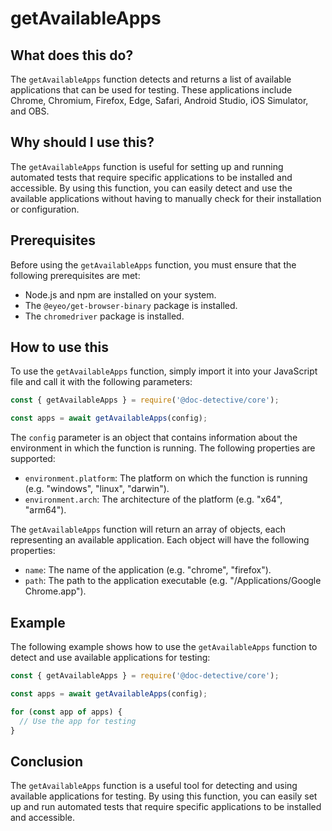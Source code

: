 
  
   # **getAvailableApps**

## What does this do?

The `getAvailableApps` function detects and returns a list of available applications that can be used for testing. These applications include Chrome, Chromium, Firefox, Edge, Safari, Android Studio, iOS Simulator, and OBS.

## Why should I use this?

The `getAvailableApps` function is useful for setting up and running automated tests that require specific applications to be installed and accessible. By using this function, you can easily detect and use the available applications without having to manually check for their installation or configuration.

## Prerequisites

Before using the `getAvailableApps` function, you must ensure that the following prerequisites are met:

- Node.js and npm are installed on your system.
- The `@eyeo/get-browser-binary` package is installed.
- The `chromedriver` package is installed.

## How to use this

To use the `getAvailableApps` function, simply import it into your JavaScript file and call it with the following parameters:

```javascript
const { getAvailableApps } = require('@doc-detective/core');

const apps = await getAvailableApps(config);
```

The `config` parameter is an object that contains information about the environment in which the function is running. The following properties are supported:

- `environment.platform`: The platform on which the function is running (e.g. "windows", "linux", "darwin").
- `environment.arch`: The architecture of the platform (e.g. "x64", "arm64").

The `getAvailableApps` function will return an array of objects, each representing an available application. Each object will have the following properties:

- `name`: The name of the application (e.g. "chrome", "firefox").
- `path`: The path to the application executable (e.g. "/Applications/Google Chrome.app").

## Example

The following example shows how to use the `getAvailableApps` function to detect and use available applications for testing:

```javascript
const { getAvailableApps } = require('@doc-detective/core');

const apps = await getAvailableApps(config);

for (const app of apps) {
  // Use the app for testing
}
```

## Conclusion

The `getAvailableApps` function is a useful tool for detecting and using available applications for testing. By using this function, you can easily set up and run automated tests that require specific applications to be installed and accessible.
  
  